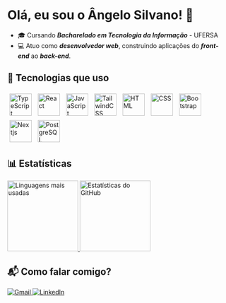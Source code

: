 # Olá, eu sou o Ângelo Silvano! 👋  

* 🎓 Cursando ***Bacharelado em Tecnologia da Informação*** - UFERSA
* 💻 Atuo como ***desenvolvedor web***, construindo aplicações do ***front-end*** ao ***back-end***.

## 🚀 Tecnologias que uso

<div>
  <img src="https://cdn.jsdelivr.net/gh/devicons/devicon/icons/typescript/typescript-original.svg" width="50" height="50" alt="TypeScript" style="margin: 5px;" />
  <img src="https://cdn.jsdelivr.net/gh/devicons/devicon/icons/react/react-original-wordmark.svg" width="50" height="50" alt="React" style="margin: 5px;" />
  <img src="https://cdn.jsdelivr.net/gh/devicons/devicon@latest/icons/javascript/javascript-original.svg" width="50" height="50" alt="JavaScript" style="margin: 5px;" />
  <img src="https://cdn.jsdelivr.net/gh/devicons/devicon@latest/icons/tailwindcss/tailwindcss-original.svg" width="50" height="50" alt="TailwindCSS" style="margin: 5px;" />
  <img src="https://cdn.jsdelivr.net/gh/devicons/devicon@latest/icons/html5/html5-original-wordmark.svg" width="50" height="50" alt="HTML" style="margin: 5px;" />
  <img src="https://cdn.jsdelivr.net/gh/devicons/devicon@latest/icons/css3/css3-original-wordmark.svg" width="50" height="50" alt="CSS" style="margin: 5px;" />
  <img src="https://cdn.jsdelivr.net/gh/devicons/devicon/icons/bootstrap/bootstrap-original-wordmark.svg" width="50" height="50" alt="Bootstrap" style="margin: 5px;" />
  <img src="https://cdn.jsdelivr.net/gh/devicons/devicon@latest/icons/nextjs/nextjs-original-wordmark.svg" width="50" height="50" alt="Nextjs" style="margin: 5px;" />
  <img src="https://cdn.jsdelivr.net/gh/devicons/devicon@latest/icons/postgresql/postgresql-original-wordmark.svg" width="50" height="50" alt="PostgreSQL" style="margin: 5px;" />
</div>


## 📊 Estatísticas
<div>
  <a href="https://github.com/angelosilvanno">
    <img loading="lazy" height="160em" src="https://github-readme-stats.vercel.app/api/top-langs/?username=angelosilvanno&layout=compact&langs_count=7&theme=dracula" alt="Linguagens mais usadas"/>
    <img loading="lazy" height="160em" src="https://github-readme-stats.vercel.app/api?username=angelosilvanno&show_icons=true&theme=dracula" alt="Estatísticas do GitHub"/>
  </a>
</div>  

## 📬 Como falar comigo?  
<div>
  <a href="mailto:familiasabino14@gmail.com">
    <img loading="lazy" src="https://img.shields.io/badge/Gmail-D14836?style=for-the-badge&logo=gmail&logoColor=white" alt="Gmail" />
  </a>  
  <a href="https://www.linkedin.com/in/angelosilvanno/" target="_blank">
    <img loading="lazy" src="https://img.shields.io/badge/-LinkedIn-%230077B5?style=for-the-badge&logo=linkedin&logoColor=white" alt="LinkedIn" />
  </a>  
</div>  
